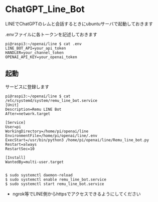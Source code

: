 # ChatGPT_Line_Bot
LINEでChatGPTのレムと会話するときにubuntuサーバで起動しておきます

.envファイルに各トークンを記述しておきます

    
    pi@raspi3:~/openai/line $ cat .env
    LINE_BOT_API=your_api_token
    HANDLER=your_channel_token
    OPENAI_API_KEY=your_openai_token




## 起動
サービスに登録します
    
    pi@raspi3:~/openai/line $ cat /etc/systemd/system/remu_line_bot.service
    [Unit]
    Description=Remu LINE Bot
    After=network.target
    
    [Service]
    User=pi
    WorkingDirectory=/home/pi/openai/line
    EnvironmentFile=/home/pi/openai/line/.env
    ExecStart=/usr/bin/python3 /home/pi/openai/line/Remu_line_bot.py
    Restart=always
    RestartSec=10
    
    [Install]
    WantedBy=multi-user.target


    $ sudo systemctl daemon-reload
    $ sudo systemctl enable remu_line_bot.service
    $ sudo systemctl start remu_line_bot.service
    
    
- ngrok等でLINE側からhttpsでアクセスできるようにしてください
